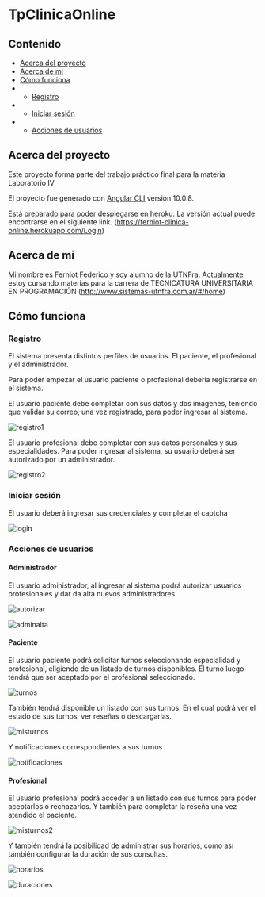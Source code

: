 # TpClinicaOnline

<!-- Contenido -->
## Contenido

* [Acerca del proyecto](#acerca-del-proyecto)
* [Acerca de mi](#acerca-de-mi)
* [Cómo funciona](#cómo-funciona)
* - [Registro](#registro)
* - [Iniciar sesión](#iniciar-sesión)
* - [Acciones de usuarios](#acciones-de-usuarios)
## Acerca del proyecto

Este proyecto forma parte del trabajo práctico final para la materia Laboratorio IV

El proyecto fue generado con [Angular CLI](https://github.com/angular/angular-cli) version 10.0.8.

Está preparado para poder desplegarse en heroku. La versión actual puede encontrarse en el siguiente link. (https://ferniot-clinica-online.herokuapp.com/Login)


## Acerca de mi

Mi nombre es Ferniot Federico y soy alumno de la UTNFra. Actualmente estoy cursando materias para la carrera de TECNICATURA UNIVERSITARIA EN PROGRAMACIÓN
(http://www.sistemas-utnfra.com.ar/#/home)


## Cómo funciona

### Registro
El sistema presenta distintos perfiles de usuarios. El paciente, el profesional y el administrador.

Para poder empezar el usuario paciente o profesional debería registrarse en el sistema.

El usuario paciente debe completar con sus datos y dos imágenes, teniendo que validar su correo, una vez registrado, para poder ingresar al sistema.

![registro1](https://github.com/federicoferniot/tp_clinica_online/blob/main/screenshots/registro1.png)

El usuario profesional debe completar con sus datos personales y sus especialidades. Para poder ingresar al sistema, su usuario deberá ser autorizado por un administrador.

![registro2](https://github.com/federicoferniot/tp_clinica_online/blob/main/screenshots/registro2.png)

### Iniciar sesión

El usuario deberá ingresar sus credenciales y completar el captcha

![login](https://github.com/federicoferniot/tp_clinica_online/blob/main/screenshots/login.png)

### Acciones de usuarios

#### Administrador

El usuario administrador, al ingresar al sistema podrá autorizar usuarios profesionales y dar da alta nuevos administradores.

![autorizar](https://github.com/federicoferniot/tp_clinica_online/blob/main/screenshots/autorizar.png)

![adminalta](https://github.com/federicoferniot/tp_clinica_online/blob/main/screenshots/adminalta.png)

#### Paciente

El usuario paciente podrá solicitar turnos seleccionando especialidad y profesional, eligiendo de un listado de turnos disponibles. El turno luego tendrá que ser aceptado por el profesional seleccionado.

![turnos](https://github.com/federicoferniot/tp_clinica_online/blob/main/screenshots/turnos.png)

También tendrá disponible un listado con sus turnos. En el cual podrá ver el estado de sus turnos, ver reseñas o descargarlas.

![misturnos](https://github.com/federicoferniot/tp_clinica_online/blob/main/screenshots/misturnos.png)

Y notificaciones correspondientes a sus turnos

![notificaciones](https://github.com/federicoferniot/tp_clinica_online/blob/main/screenshots/notificaciones.png)

#### Profesional

El usuario profesional podrá acceder a un listado con sus turnos para poder aceptarlos o rechazarlos. Y también para completar la reseña una vez atendido el paciente.

![misturnos2](https://github.com/federicoferniot/tp_clinica_online/blob/main/screenshots/misturnos2.png)

Y también tendrá la posibilidad de administrar sus horarios, como así también configurar la duración de sus consultas.

![horarios](https://github.com/federicoferniot/tp_clinica_online/blob/main/screenshots/horarios.png)

![duraciones](https://github.com/federicoferniot/tp_clinica_online/blob/main/screenshots/duraciones.png)